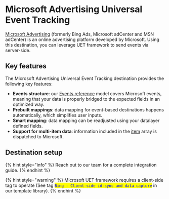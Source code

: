 # Microsoft Advertising Universal Event Tracking

[Microsoft Advertising](https://ads.microsoft.com) (formerly Bing Ads, Microsoft adCenter and MSN adCenter) is an online advertising platform developed by Microsoft. Using this destination, you can leverage UET framework to send events via server-side.

## Key features

The Microsoft Advertising Universal Event Tracking destination provides the following key features:

* **Events structure**: our [Events reference](https://community.commandersact.com/platform-x/developers/tracking/events-reference) model covers Microsoft events, meaning that your data is properly bridged to the expected fields in an optimized way.
* **Prebuilt mappings**: data mapping for event-based destinations happens automatically, which simplifies user inputs.
* **Smart mapping**: data mapping can be readjusted using your datalayer defined fields.&#x20;
* **Support for multi-item data**: information included in the [item](https://community.commandersact.com/platform-x/developers/tracking/events-reference#item) array is dispatched to Microsoft.

## Destination setup

{% hint style="info" %}
Reach out to our team for a complete integration guide.
{% endhint %}

{% hint style="warning" %}
Microsoft UET framework requires a client-side tag to operate (See tag <mark style="color:blue;">`Bing - Client-side id-sync and data capture`</mark>  in our template library).
{% endhint %}
